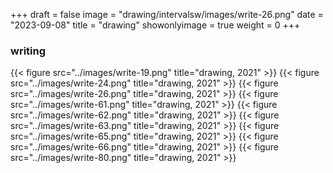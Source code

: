 +++
draft = false
image = "drawing/intervalsw/images/write-26.png"
date = "2023-09-08"
title = "drawing"
showonlyimage = true
weight = 0
+++

### writing
{{< figure src="../images/write-19.png" title="drawing, 2021" >}}
{{< figure src="../images/write-24.png" title="drawing, 2021" >}}
{{< figure src="../images/write-26.png" title="drawing, 2021" >}}
{{< figure src="../images/write-61.png" title="drawing, 2021" >}}
{{< figure src="../images/write-62.png" title="drawing, 2021" >}}
{{< figure src="../images/write-63.png" title="drawing, 2021" >}}
{{< figure src="../images/write-65.png" title="drawing, 2021" >}}
{{< figure src="../images/write-66.png" title="drawing, 2021" >}}
{{< figure src="../images/write-80.png" title="drawing, 2021" >}}